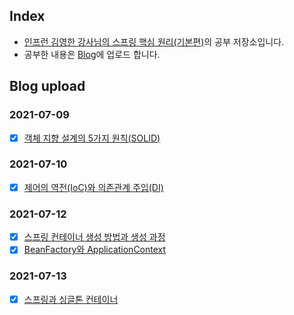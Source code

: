 ## Index
 + [인프런 김영한 강사님의 스프링 핵심 원리(기본편)](https://www.inflearn.com/course/%EC%8A%A4%ED%94%84%EB%A7%81-%ED%95%B5%EC%8B%AC-%EC%9B%90%EB%A6%AC-%EA%B8%B0%EB%B3%B8%ED%8E%B8)의 공부 저장소입니다.
 + 공부한 내용은 [Blog](https://blog.naver.com/wanyong0919)에 업로드 합니다.

## Blog upload
### 2021-07-09
- [X] [객체 지향 설계의 5가지 원칙(SOLID)](https://blog.naver.com/wanyong0919/222426102979)
### 2021-07-10
- [X] [제어의 역전(IoC)와 의존관계 주입(DI)](https://blog.naver.com/wanyong0919/222426245991)
### 2021-07-12
- [X] [스프링 컨테이너 생성 방법과 생성 과정](https://blog.naver.com/wanyong0919/222428112399)
- [X] [BeanFactory와 ApplicationContext](https://blog.naver.com/wanyong0919/222428137683)
### 2021-07-13
- [X] [스프링과 싱글톤 컨테이너](https://blog.naver.com/wanyong0919/222429361920)
